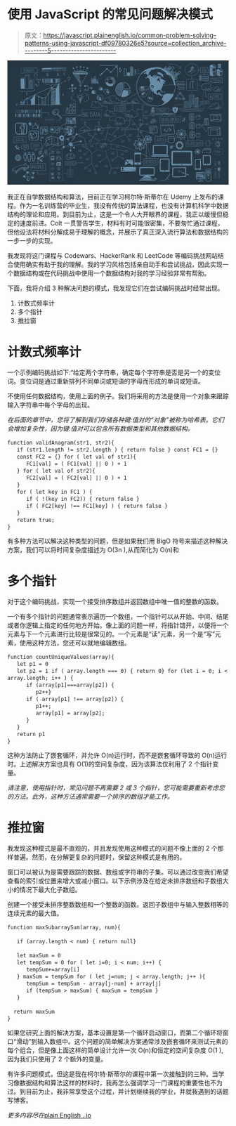 # 使用 JavaScript 的常见问题解决模式

> 原文：<https://javascript.plainenglish.io/common-problem-solving-patterns-using-javascript-df09780326e5?source=collection_archive---------5----------------------->

![](img/aae5d6a1960e7fb070e2905f5312d975.png)

我正在自学数据结构和算法，目前正在学习柯尔特·斯蒂尔在 Udemy 上发布的课程。作为一名训练营的毕业生，我没有传统的算法课程，也没有计算机科学中数据结构的理论和应用。到目前为止，这是一个令人大开眼界的课程，我正以缓慢但稳定的速度前进。Colt 一贯警告学生，材料有时可能很密集，不要匆忙通过课程，但他设法将材料分解成易于理解的概念，并展示了真正深入流行算法和数据结构的一步一步的实现。

我发现将这门课程与 Codewars、HackerRank 和 LeetCode 等编码挑战网站结合使用确实有助于我的理解。我的学习风格包括亲自动手和尝试挑战，因此实现一个数据结构或在代码挑战中使用一个数据结构对我的学习经验非常有帮助。

下面，我将介绍 3 种解决问题的模式，我发现它们在尝试编码挑战时经常出现。

1.  计数式频率计
2.  多个指针
3.  推拉窗

# 计数式频率计

一个示例编码挑战如下:“给定两个字符串，确定每个字符串是否是另一个的变位词。变位词是通过重新排列不同单词或短语的字母而形成的单词或短语。

不使用任何数据结构，使用上面的例子。我们将采用的方法是使用一个对象来跟踪输入字符串中每个字母的出现。

*在后面的章节中，您将了解到我们存储各种键:值对的“对象”被称为哈希表。它们会增加复杂性，因为键:值对可以包含所有数据类型和其他数据结构。*

```
function validAnagram(str1, str2){
   if (str1.length != str2.length ) { return false } const FC1 = {}
   const FC2 = {} for ( let val of str1){
      FC1[val] = ( FC1[val] || 0 ) + 1
   } for ( let val of str2){
      FC2[val] = ( FC2[val] || 0 ) + 1
   }
   for ( let key in FC1 ) {
      if ( !(key in FC2)) { return false }
      if ( FC2[key] !== FC1[key] ) { return false }
   }
   return true;
}
```

有多种方法可以解决这种类型的问题，但是如果我们用 BigO 符号来描述这种解决方案，我们可以将时间复杂度描述为 O(3n ),从而简化为 O(n)和

# 多个指针

对于这个编码挑战，实现一个接受排序数组并返回数组中唯一值的整数的函数。

一个有多个指针的问题通常表示遍历一个数组，一个指针可以从开始、中间、结尾或者你逻辑上指定的任何地方开始。像上面的问题一样，将指针错开，以便将一个元素与下一个元素进行比较是很常见的。一个元素是“读”元素，另一个是“写”元素，使用这种方法，您还可以就地编辑数组。

```
function countUniqueValues(array){
   let p1 = 0
   let p2 = 1 if ( array.length === 0) { return 0} for (let i = 0; i < array.length; i++ ) {
      if (array[p1]===array[p2]) {
         p2++}
      if ( array[p1] !== array[p2]) {
         p1++;
         array[p1] = array[p2];
      }
   }
   return p1
}
```

这种方法防止了嵌套循环，并允许 O(n)运行时，而不是嵌套循环导致的 O(n)运行时。上述解决方案也具有 O(1)的空间复杂度，因为该算法仅利用了 2 个指针变量。

*请注意，使用指针时，常见问题不再需要 2 或 3 个指针，您可能需要重新考虑您的方法。此外，这种方法通常需要一个排序的数组才能工作。*

# 推拉窗

我发现这种模式是最不直观的，并且发现使用这种模式的问题不像上面的 2 个那样普遍。然而，在分解更复杂的问题时，保留这种模式是有用的。

窗口可以被认为是需要跟踪的数据、数组或字符串的子集。可以通过改变我们希望查看的索引或位置来增大或减小窗口。以下示例涉及在给定未排序数组和子数组大小的情况下最大化子数组。

创建一个接受未排序整数数组和一个整数的函数。返回子数组中与输入整数相等的连续元素的最大值。

```
function maxSubarraySum(array, num){

   if (array.length < num) { return null}

   let maxSum = 0
   let tempSum = 0 for ( let i=0; i < num; i++) {
      tempSum+=array[i]
   } maxSum = tempSum for ( let j=num; j < array.length; j++ ){
      tempSum = tempSum - array[j-num] + array[j]
      if (tempSum > maxSum) { maxSum = tempSum }
   }

  return maxSum
}
```

如果您研究上面的解决方案，基本设置是第一个循环启动窗口，而第二个循环将窗口“滑动”到输入数组中。这个问题的简单解决方案通常涉及嵌套循环来测试元素的每个组合，但是像上面这样的简单设计允许一次 O(n)和恒定的空间复杂度 O(1 ),因为我们只使用了 2 个额外的变量。

有许多问题模式，但这是我在柯尔特·斯蒂尔的课程中第一次接触到的三种。当学习像数据结构和算法这样的材料时，我再怎么强调学习一门课程的重要性也不为过。到目前为止，我非常享受这个过程，并计划继续我的学业，并就我遇到的话题写博客。

*更多内容尽在*[plain English . io](http://plainenglish.io/)